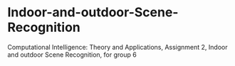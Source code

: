 # Indoor-and-outdoor-Scene-Recognition
Computational Intelligence: Theory and Applications, Assignment 2, Indoor and outdoor Scene Recognition, for group 6
